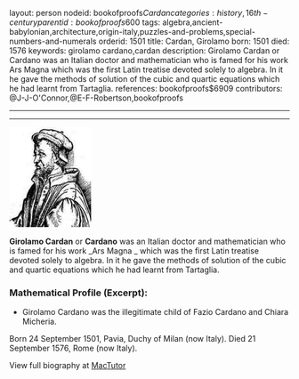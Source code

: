 layout: person
nodeid: bookofproofs$Cardan
categories: history,16th-century
parentid: bookofproofs$600
tags: algebra,ancient-babylonian,architecture,origin-italy,puzzles-and-problems,special-numbers-and-numerals
orderid: 1501
title: Cardan, Girolamo
born: 1501
died: 1576
keywords: girolamo cardano,cardan
description: Girolamo Cardan or Cardano was an Italian doctor and mathematician who is famed for his work Ars Magna which was the first Latin treatise devoted solely to algebra. In it he gave the methods of solution of the cubic and quartic equations which he had learnt from Tartaglia.
references: bookofproofs$6909
contributors: @J-J-O'Connor,@E-F-Robertson,bookofproofs

---



---

![Cardan.jpg](https://github.com/bookofproofs/bookofproofs.github.io/blob/main/_sources/_assets/images/portraits/Cardan.jpg?raw=true)

**Girolamo Cardan** or **Cardano** was an Italian doctor and mathematician who is famed for his work _Ars Magna _ which was the first Latin treatise devoted solely to algebra. In it he gave the methods of solution of the cubic and quartic equations which he had learnt from Tartaglia.

### Mathematical Profile (Excerpt):
* Girolamo Cardano was the illegitimate child of Fazio Cardano and Chiara Micheria.

Born 24 September 1501, Pavia, Duchy of Milan (now Italy). Died 21 September 1576, Rome (now Italy).

View full biography at [MacTutor](https://mathshistory.st-andrews.ac.uk/Biographies/Cardan/)
